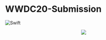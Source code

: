 # WWDC20-Submission

![Swift](https://img.shields.io/badge/Swift-5-orange?logo=Swift&logoColor=white)

<p align="center">
  <img src="https://www.apple.com/newsroom/images/live-action/wwdc/Apple_wwdc2020_03132020_big.jpg.large.jpg">
</p>
